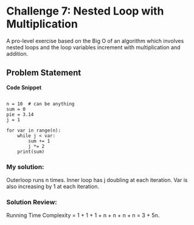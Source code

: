 # Challenge 7: Nested Loop with Multiplication
A pro-level exercise based on the Big O of an algorithm which involves nested loops and the loop variables increment with multiplication and addition.

## Problem Statement
**Code Snippet**
```

n = 10  # can be anything
sum = 0
pie = 3.14
j = 1

for var in range(n):
    while j < var:
        sum += 1
        j *= 2
    print(sum)

```

### My solution:
Outerloop runs n times. Inner loop has j doubling at each iteration. Var is also increasing by 1 at each iteration.

### Solution Review:
Running Time Complexity = 1 + 1 + 1 + n + n + n + n = 3 + 5n.
